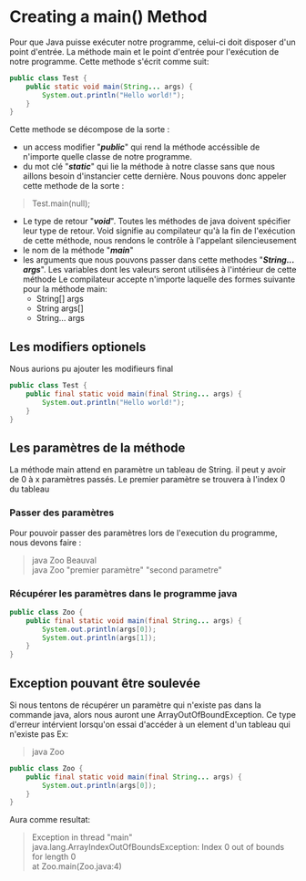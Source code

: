 # Creating a main() Method

Pour que Java puisse exécuter notre programme, celui-ci doit disposer d'un point d'entrée.
La méthode main et le point d'entrée pour l'exécution de notre programme. Cette methode s'écrit comme suit:

```java
public class Test {
    public static void main(String... args) {
        System.out.println("Hello world!");
    }
}
```

Cette methode se décompose de la sorte :
- un access modifier "***public***" qui rend la méthode accéssible de n'importe quelle classe de notre programme.
- du mot clé "***static***" qui lie la méthode à notre classe sans que nous aillons besoin d'instancier cette dernière.
Nous pouvons donc appeler cette methode de la sorte :
>Test.main(null);
- Le type de retour "***void***". Toutes les méthodes de java doivent spécifier leur type de retour. Void signifie au compilateur
qu'à la fin de l'exécution de cette méthode, nous rendons le contrôle à l'appelant silencieusement
- le nom de la méthode "***main***"
- les arguments que nous pouvons passer dans cette methodes "***String... args***". Les variables dont les valeurs seront
utilisées à l'intérieur de cette méthode
Le compilateur accepte n'importe laquelle des formes suivante pour la méthode main:
  - String[] args
  - String args[]
  - String... args

## Les modifiers optionels

Nous aurions pu ajouter les modifieurs final 
```java
public class Test {
    public final static void main(final String... args) {
        System.out.println("Hello world!");
    }
}
```

## Les paramètres de la méthode
La méthode main attend en paramètre un tableau de String. il peut y avoir de 0 à x paramètres passés.
Le premier paramètre se trouvera à l'index 0 du tableau

### Passer des paramètres
Pour pouvoir passer des paramètres lors de l'execution du programme, nous devons faire :
>java Zoo Beauval  
> java Zoo "premier paramètre" "second parametre"

### Récupérer les paramètres dans le programme java
```java
public class Zoo {
    public final static void main(final String... args) {
        System.out.println(args[0]);
        System.out.println(args[1]);
    }
}
```

## Exception pouvant être soulevée
Si nous tentons de récupérer un paramètre qui n'existe pas dans la commande java, alors nous auront une ArrayOutOfBoundException.
Ce type d'erreur intérvient lorsqu'on essai d'accéder à un element d'un tableau qui n'existe pas
Ex:
> java Zoo

```java
public class Zoo {
    public final static void main(final String... args) {
        System.out.println(args[0]);
    }
}
```

Aura comme resultat:
> Exception in thread "main" java.lang.ArrayIndexOutOfBoundsException: Index 0 out of bounds for length 0  
at Zoo.main(Zoo.java:4)

